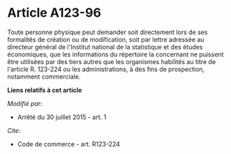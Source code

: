# Article A123-96

Toute personne physique peut demander soit directement lors de ses formalités de création ou de modification, soit par lettre
adressée au directeur général de l'Institut national de la statistique et des études économiques, que les informations du
répertoire la concernant ne puissent être utilisées par des tiers autres que les organismes habilités au titre de l'article
R. 123-224 ou les administrations, à des fins de prospection, notamment commerciale.

**Liens relatifs à cet article**

_Modifié par_:

  - Arrêté du 30 juillet 2015 - art. 1

_Cite_:

  - Code de commerce - art. R123-224
